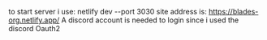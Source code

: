 to start server i use: netlify dev --port 3030
site address is: https://blades-org.netlify.app/
A discord account is needed to login since i used the discord Oauth2
